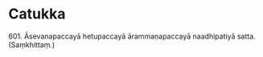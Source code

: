 

# Catukka






601\. Āsevanapaccayā hetupaccayā ārammaṇapaccayā naadhipatiyā satta. (Saṃkhittaṃ.)



